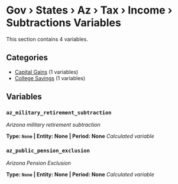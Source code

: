 # Gov › States › Az › Tax › Income › Subtractions Variables

This section contains 4 variables.

## Categories

- [Capital Gains](capital_gains/index.md) (1 variables)
- [College Savings](college_savings/index.md) (1 variables)

## Variables

### `az_military_retirement_subtraction`
*Arizona military retirement subtraction*

**Type: `None` | Entity: None | Period: None**
*Calculated variable*

### `az_public_pension_exclusion`
*Arizona Pension Exclusion*

**Type: `None` | Entity: None | Period: None**
*Calculated variable*
